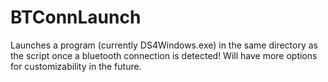 # BTConnLaunch
Launches a program (currently DS4Windows.exe) in the same directory as the script once a bluetooth connection is detected! Will have more options for customizability in the future.
